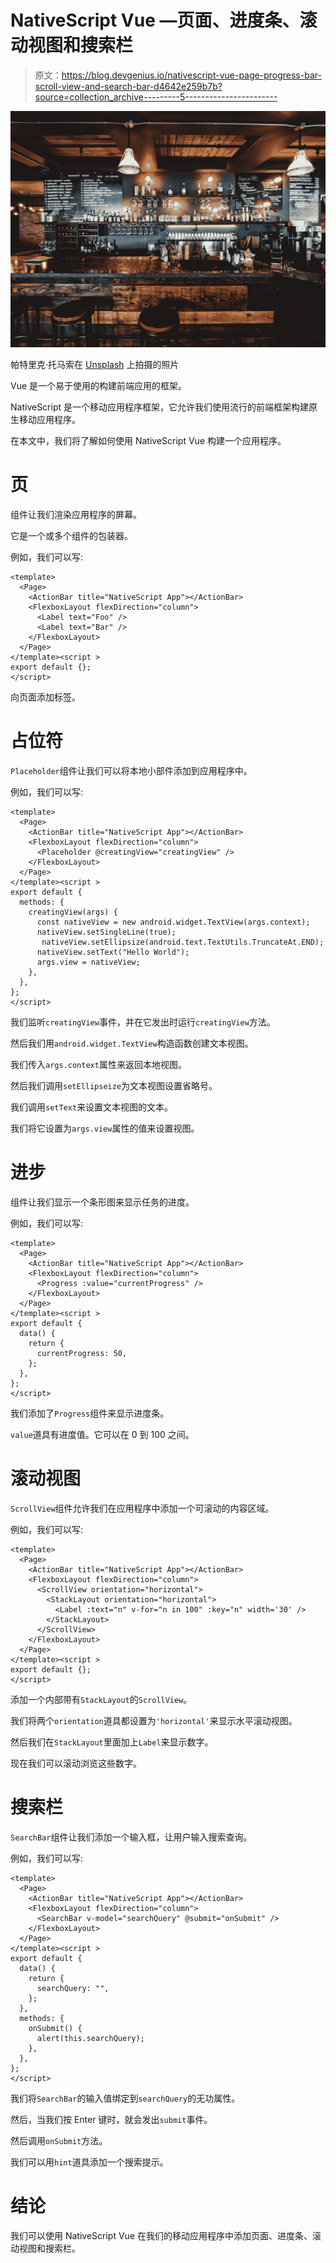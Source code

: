 # NativeScript Vue —页面、进度条、滚动视图和搜索栏

> 原文：<https://blog.devgenius.io/nativescript-vue-page-progress-bar-scroll-view-and-search-bar-d4642e259b7b?source=collection_archive---------5----------------------->

![](img/90b28cda713d3a5ba48f3580933c9c50.png)

帕特里克·托马索在 [Unsplash](https://unsplash.com?utm_source=medium&utm_medium=referral) 上拍摄的照片

Vue 是一个易于使用的构建前端应用的框架。

NativeScript 是一个移动应用程序框架，它允许我们使用流行的前端框架构建原生移动应用程序。

在本文中，我们将了解如何使用 NativeScript Vue 构建一个应用程序。

# 页

组件让我们渲染应用程序的屏幕。

它是一个或多个组件的包装器。

例如，我们可以写:

```
<template>
  <Page>
    <ActionBar title="NativeScript App"></ActionBar>
    <FlexboxLayout flexDirection="column">
      <Label text="Foo" />
      <Label text="Bar" />
    </FlexboxLayout>
  </Page>
</template><script >
export default {};
</script>
```

向页面添加标签。

# 占位符

`Placeholder`组件让我们可以将本地小部件添加到应用程序中。

例如，我们可以写:

```
<template>
  <Page>
    <ActionBar title="NativeScript App"></ActionBar>
    <FlexboxLayout flexDirection="column">
      <Placeholder @creatingView="creatingView" />
    </FlexboxLayout>
  </Page>
</template><script >
export default {
  methods: {
    creatingView(args) {
      const nativeView = new android.widget.TextView(args.context);
      nativeView.setSingleLine(true);
       nativeView.setEllipsize(android.text.TextUtils.TruncateAt.END);
      nativeView.setText("Hello World");
      args.view = nativeView;
    },
  },
};
</script>
```

我们监听`creatingView`事件，并在它发出时运行`creatingView`方法。

然后我们用`android.widget.TextView`构造函数创建文本视图。

我们传入`args.context`属性来返回本地视图。

然后我们调用`setEllipseize`为文本视图设置省略号。

我们调用`setText`来设置文本视图的文本。

我们将它设置为`args.view`属性的值来设置视图。

# 进步

组件让我们显示一个条形图来显示任务的进度。

例如，我们可以写:

```
<template>
  <Page>
    <ActionBar title="NativeScript App"></ActionBar>
    <FlexboxLayout flexDirection="column">
      <Progress :value="currentProgress" />
    </FlexboxLayout>
  </Page>
</template><script >
export default {
  data() {
    return {
      currentProgress: 50,
    };
  },
};
</script>
```

我们添加了`Progress`组件来显示进度条。

`value`道具有进度值。它可以在 0 到 100 之间。

# 滚动视图

`ScrollView`组件允许我们在应用程序中添加一个可滚动的内容区域。

例如，我们可以写:

```
<template>
  <Page>
    <ActionBar title="NativeScript App"></ActionBar>
    <FlexboxLayout flexDirection="column">
      <ScrollView orientation="horizontal">
        <StackLayout orientation="horizontal">
          <Label :text="n" v-for="n in 100" :key="n" width='30' />
        </StackLayout>
      </ScrollView>
    </FlexboxLayout>
  </Page>
</template><script >
export default {};
</script>
```

添加一个内部带有`StackLayout`的`ScrollView`。

我们将两个`orientation`道具都设置为`'horizontal'`来显示水平滚动视图。

然后我们在`StackLayout`里面加上`Label`来显示数字。

现在我们可以滚动浏览这些数字。

# 搜索栏

`SearchBar`组件让我们添加一个输入框，让用户输入搜索查询。

例如，我们可以写:

```
<template>
  <Page>
    <ActionBar title="NativeScript App"></ActionBar>
    <FlexboxLayout flexDirection="column">
      <SearchBar v-model="searchQuery" @submit="onSubmit" />
    </FlexboxLayout>
  </Page>
</template><script >
export default {
  data() {
    return {
      searchQuery: "",
    };
  },
  methods: {
    onSubmit() {
      alert(this.searchQuery);
    },
  },
};
</script>
```

我们将`SearchBar`的输入值绑定到`searchQuery`的无功属性。

然后，当我们按 Enter 键时，就会发出`submit`事件。

然后调用`onSubmit`方法。

我们可以用`hint`道具添加一个搜索提示。

# 结论

我们可以使用 NativeScript Vue 在我们的移动应用程序中添加页面、进度条、滚动视图和搜索栏。